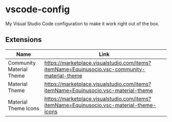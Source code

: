 # vscode-config
My Visual Studio Code configuration to make it work right out of the box.

## Extensions
| Name                     | Link                                                                                         |
|--------------------------|----------------------------------------------------------------------------------------------|
| Community Material Theme | https://marketplace.visualstudio.com/items?itemName=Equinusocio.vsc-community-material-theme |
| Material Theme           | https://marketplace.visualstudio.com/items?itemName=Equinusocio.vsc-material-theme           |
| Material Theme Icons     | https://marketplace.visualstudio.com/items?itemName=Equinusocio.vsc-material-theme-icons     |
